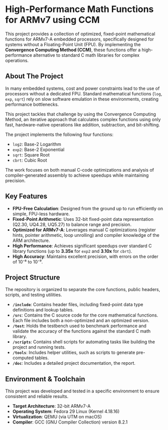 # High-Performance Math Functions for ARMv7 using CCM

This project provides a collection of optimized, fixed-point mathematical functions for ARMv7-A embedded processors, specifically designed for systems without a Floating-Point Unit (FPU). By implementing the **Convergence Computing Method (CCM)**, these functions offer a high-performance alternative to standard C math libraries for complex operations.

## About The Project

In many embedded systems, cost and power constraints lead to the use of processors without a dedicated FPU. Standard mathematical functions (`log`, `exp`, `sqrt`) rely on slow software emulation in these environments, creating performance bottlenecks.

This project tackles that challenge by using the Convergence Computing Method, an iterative approach that calculates complex functions using only fast, hardware-native operations like addition, subtraction, and bit-shifting.

The project implements the following four functions:

* `log2`: Base-2 Logarithm
* `exp2`: Base-2 Exponential
* `sqrt`: Square Root
* `cbrt`: Cubic Root

The work focuses on both manual C-code optimizations and analysis of compiler-generated assembly to achieve speedups while maintaining precision.

## Key Features

* **FPU-Free Calculation**: Designed from the ground up to run efficiently on simple, FPU-less hardware.
* **Fixed-Point Arithmetic**: Uses 32-bit fixed-point data representation (Q2.30, UQ4.28, UQ5.27) to balance range and precision.
* **Optimized for ARMv7-A**: Leverages manual C optimizations (register hints, pointer arithmetic, loop unrolling) and compiler knowledge of the ARM architecture.
* **High Performance**: Achieves significant speedups over standard C library functions (up to **3.35x** for `exp2` and **3.10x** for `cbrt`).
* **High Accuracy**: Maintains excellent precision, with errors on the order of 10⁻⁸ to 10⁻⁹.

## Project Structure

The repository is organized to separate the core functions, public headers, scripts, and testing utilities.

* **`/include`**: Contains header files, including fixed-point data type definitions and lookup tables.
* **`/src`**: Contains the C source code for the core mathematical functions. Each file includes both a non-optimized and an optimized version.
* **`/test`**: Holds the testbench used to benchmark performance and validate the accuracy of the functions against the standard C math library.
* **`/scripts`**: Contains shell scripts for automating tasks like building the project and running tests.
* **`/tools`**: Includes helper utilities, such as scripts to generate pre-computed tables.
* **`/doc`**: Includes a detailed project documentation, the report.

## Environment & Toolchain

This project was developed and tested in a specific environment to ensure consistent and reliable results.

* **Target Architecture**: 32-bit ARMv7-A
* **Operating System**: Fedora 29 Linux (Kernel 4.18.16)
* **Virtualization**: QEMU (via UTM on macOS)
* **Compiler**: GCC (GNU Compiler Collection) version 8.2.1
